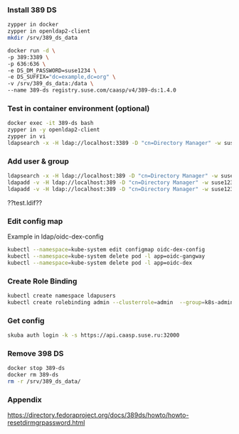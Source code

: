 ### Install 389 DS
```bash
zypper in docker
zypper in openldap2-client
mkdir /srv/389_ds_data

docker run -d \
-p 389:3389 \
-p 636:636 \
-e DS_DM_PASSWORD=suse1234 \
-e DS_SUFFIX="dc=example,dc=org" \
-v /srv/389_ds_data:/data \
--name 389-ds registry.suse.com/caasp/v4/389-ds:1.4.0
```

### Test in container environment (optional)
```bash
docker exec -it 389-ds bash
zypper in -y openldap2-client
zypper in vi
ldapsearch -x -H ldap://localhost:3389 -D "cn=Directory Manager" -w suse1234 -b dc="example,dc=org" -s sub "(objectclass=*)"
```
### Add user & group
```bash
ldapsearch -x -H ldap://localhost:389 -D "cn=Directory Manager" -w suse1234 -b dc="example,dc=org" -s sub "(objectclass=*)"
ldapadd -v -H ldap://localhost:389 -D "cn=Directory Manager" -w suse1234 -f geeko.ldif
ldapadd -v -H ldap://localhost:389 -D "cn=Directory Manager" -w suse1234 -f k8s-admins.ldif
```
??test.ldif??

### Edit config map
Example in ldap/oidc-dex-config
```bash
kubectl --namespace=kube-system edit configmap oidc-dex-config
kubectl --namespace=kube-system delete pod -l app=oidc-gangway
kubectl --namespace=kube-system delete pod -l app=oidc-dex
```

### Create Role Binding
```bash
kubectl create namespace ldapusers
kubectl create rolebinding admin --clusterrole=admin  --group=k8s-admins --namespace=ldapusers
```
### Get config
```bash
skuba auth login -k -s https://api.caasp.suse.ru:32000
```




### Remove 398 DS
```bash
docker stop 389-ds
docker rm 389-ds
rm -r /srv/389_ds_data/
```
### Appendix
https://directory.fedoraproject.org/docs/389ds/howto/howto-resetdirmgrpassword.html	

